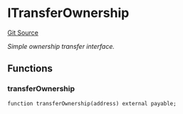 # ITransferOwnership
[Git Source](https://github.com/NaniDAO/accounts/blob/0bdf20bcc3f8bed754d4be8075e960ae6f46a676/src/validators/RecoveryValidator.sol)

*Simple ownership transfer interface.*


## Functions
### transferOwnership


```solidity
function transferOwnership(address) external payable;
```

